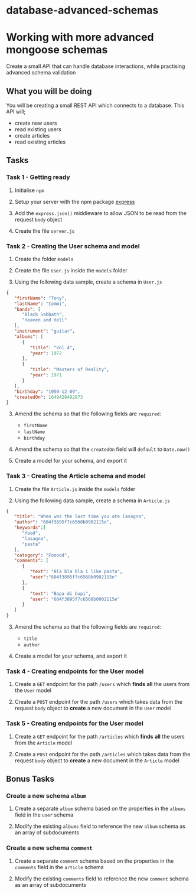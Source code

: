 # database-advanced-schemas

# Working with more advanced mongoose schemas

Create a small API that can handle database interactions, while practising advanced schema validation

## What you will be doing

You will be creating a small REST API which connects to a database. This API will;

- create new users
- read existing users
- create articles
- read existing articles

## Tasks

### Task 1 - Getting ready

1. Initialise `npm`

2. Setup your server with the npm package [express](https://www.npmjs.com/package/express)

3. Add the `express.json()` middleware to allow JSON to be read from the request `body` object

4. Create the file `server.js`

### Task 2 - Creating the User schema and model

1. Create the folder `models`

2. Create the file `User.js` inside the `models` folder

3. Using the following data sample, create a schema in `User.js`

```json
{
   "firstName": "Tony",
   "lastName": "Iommi",
   "bands": [
      "Black Sabbath",
      "Heaven and Hell"
   ],
   "instrument": "guitar",
   "albums": [
      {
         "title": "Vol 4",
         "year": 1972
      },
      {
         "title": "Masters of Reality",
         "year": 1971
      }
   ],
   "birthday": "1950-12-09",
   "createdOn": 1649428492873
}
```

3. Amend the schema so that the following fields are `required`:
    - `firstName`
    - `lastName`
    - `birthday`

4. Amend the schema so that the `createdOn` field will `default` to `Date.now()`

5. Create a model for your schema, and export it

### Task 3 - Creating the Article schema and model

1. Create the file `Article.js` inside the `models` folder

2. Using the following data sample, create a schema in `Article.js`

```json
{
   "title": "When was the last time you ate lasagna",
   "author": "604f3895f7c6568b0902115e",
   "keywords":[
      "food",
      "lasagna",
      "pasta"
   ],
   "category": "Fooood",
   "comments": [
      {
         "text": "Bla bla bla i like pasta",
         "user":"604f3895f7c6568b0902115e"
      },
      {
         "text": "Bapa di bupi",
         "user": "604f3895f7c6568b0902115e"
      }
   ]
}
```

3. Amend the schema so that the following fields are `required`:
    - `title`
    - `author`

4. Create a model for your schema, and export it

### Task 4 - Creating endpoints for the User model

1. Create a `GET` endpoint for the path `/users` which **finds** **all** the users from the `User` model

2. Create a `POST` endpoint for the path `/users` which takes data from the request `body` object to **create** a new document in the `User` model

### Task 5 - Creating endpoints for the User model

1. Create a `GET` endpoint for the path `/articles` which **finds** **all** the users from the `Article` model

2. Create a `POST` endpoint for the path `/articles` which takes data from the request `body` object to **create** a new document in the `Article` model

## Bonus Tasks

### Create a new schema `album`

1. Create a separate `album` schema based on the properties in the `albums` field in the `user` schema

2. Modify the existing `albums` field to reference the new `album` schema as an array of subdocuments

### Create a new schema `comment`

1. Create a separate `comment` schema based on the properties in the `comments` field in the `article` schema

2. Modify the existing `comments` field to reference the new `comment` schema as an array of subdocuments